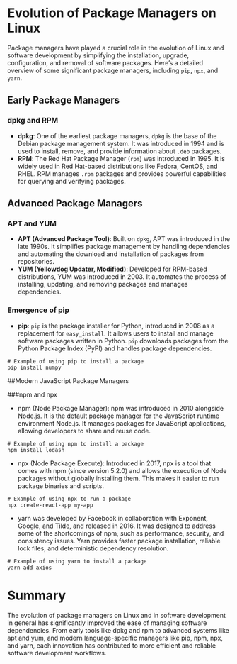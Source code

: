 # Evolution of Package Managers on Linux

Package managers have played a crucial role in the evolution of Linux and software development by simplifying the installation, upgrade, configuration, and removal of software packages. Here’s a detailed overview of some significant package managers, including `pip`, `npx`, and `yarn`.

## Early Package Managers

### dpkg and RPM

- **dpkg**: One of the earliest package managers, `dpkg` is the base of the Debian package management system. It was introduced in 1994 and is used to install, remove, and provide information about `.deb` packages.
- **RPM**: The Red Hat Package Manager (`rpm`) was introduced in 1995. It is widely used in Red Hat-based distributions like Fedora, CentOS, and RHEL. RPM manages `.rpm` packages and provides powerful capabilities for querying and verifying packages.

## Advanced Package Managers

### APT and YUM

- **APT (Advanced Package Tool)**: Built on `dpkg`, APT was introduced in the late 1990s. It simplifies package management by handling dependencies and automating the download and installation of packages from repositories.
- **YUM (Yellowdog Updater, Modified)**: Developed for RPM-based distributions, YUM was introduced in 2003. It automates the process of installing, updating, and removing packages and manages dependencies.

### Emergence of pip

- **pip**: `pip` is the package installer for Python, introduced in 2008 as a replacement for `easy_install`. It allows users to install and manage software packages written in Python. `pip` downloads packages from the Python Package Index (PyPI) and handles package dependencies.

```
# Example of using pip to install a package
pip install numpy
```

##Modern JavaScript Package Managers

###npm and npx

- npm (Node Package Manager): npm was introduced in 2010 alongside Node.js. It is the default package manager for the JavaScript runtime environment Node.js. It manages packages for JavaScript applications, allowing developers to share and reuse code.

```
# Example of using npm to install a package
npm install lodash
```

- npx (Node Package Execute): Introduced in 2017, npx is a tool that comes with npm (since version 5.2.0) and allows the execution of Node packages without globally installing them. This makes it easier to run package binaries and scripts.

```
# Example of using npx to run a package
npx create-react-app my-app
```

- yarn was developed by Facebook in collaboration with Exponent, Google, and Tilde, and released in 2016. It was designed to address some of the shortcomings of npm, such as performance, security, and consistency issues. Yarn provides faster package installation, reliable lock files, and deterministic dependency resolution.

```
# Example of using yarn to install a package
yarn add axios
```

# Summary

The evolution of package managers on Linux and in software development in general has significantly improved the ease of managing software dependencies. From early tools like dpkg and rpm to advanced systems like apt and yum, and modern language-specific managers like pip, npm, npx, and yarn, each innovation has contributed to more efficient and reliable software development workflows.
